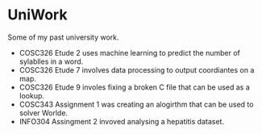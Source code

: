 # UniWork
Some of my past university work.

* COSC326 Etude 2 uses machine learning to predict the number of sylablles in a word.
* COSC326 Etude 7 involves data processing to output coordiantes on a map.
* COSC326 Etude 9 involes fixing a broken C file that can be used as a lookup.
* COSC343 Assignment 1 was creating an alogirthm that can be used to solver Worlde.
* INFO304 Assingment 2 invoved analysing a hepatitis dataset.
